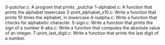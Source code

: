0-putchar.c: A program that prints _putchar
1-alphabet.c: A function that prints the alphabet lowercase
2-print_alphabet_x10.c: Write a function that prints 10 times the alphabet, in lowercase
4-isalpha.c: Write a function that checks for alphabetic character.
5-sign.c: Write a function that prints the sign of a number
6-abs.c: Write a function that computes the absolute value of an integer.
7-print_last_digit.c: Write a function that prints the last digit of a number.
